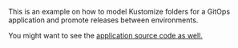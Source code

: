 This is an example on how to model Kustomize folders for a GitOps application and promote releases between environments.

You might want to see the [application source code as well.](https://github.com/JavadZahrabi/gitops-environment-promotion-source-code_02)